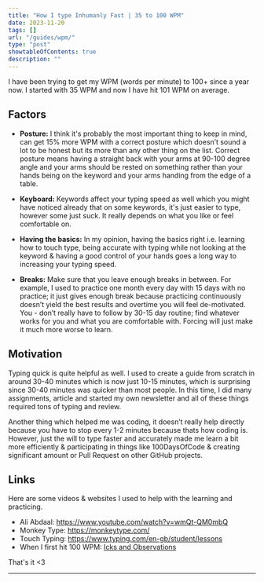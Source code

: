 ```yaml
---
title: "How I type Inhumanly Fast | 35 to 100 WPM"
date: 2023-11-20
tags: []
url: "/guides/wpm/"
type: "post"
showtableOfContents: true
description: ""
---
```


I have been trying to get my WPM (words per minute) to 100+ since a year now. I started with 35 WPM and now I have hit 101 WPM on average.

## Factors

- **Posture:** I think it's probably the most important thing to keep in mind, can get 15% more WPM with a correct posture which doesn’t sound a lot to be honest but its more than any other thing on the list. Correct posture means having a straight back with your arms at 90-100 degree angle and your arms should be rested on something rather than your hands being on the keyword and your arms handing from the edge of a table.
  
- **Keyboard:** Keywords affect your typing speed as well which you might have noticed already that on some keywords, it's just easier to type, however some just suck. It really depends on what you like or feel comfortable on.
  
- **Having the basics:** In my opinion, having the basics right i.e. learning how to touch type, being accurate with typing while not looking at the keyword & having a good control of your hands goes a long way to increasing your typing speed.
  
- **Breaks:** Make sure that you leave enough breaks in between. For example, I used to practice one month every day with 15 days with no practice; it just gives enough break because practicing continuously doesn’t yield the best results and overtime you will feel de-motivated. You - don’t really have to follow by 30-15 day routine; find whatever works for you and what you are comfortable with. Forcing will just make it much more worse to learn.

## Motivation
Typing quick is quite helpful as well. I used to create a guide from scratch in around 30-40 minutes which is now just 10-15 minutes, which is surprising since 30-40 minutes was quicker than most people. In this time, I did many assignments, article and started my own newsletter and all of these things required tons of typing and review. 

Another thing which helped me was coding, it doesn’t really help directly because you have to stop every 1-2 minutes because thats how coding is. However, just the will to type faster and accurately made me learn a bit more efficiently & participating in things like 100DaysOfCode & creating significant amount or Pull Request on other GitHub projects.

## Links

Here are some videos & websites I used to help with the learning and practicing. 

- Ali Abdaal: https://www.youtube.com/watch?v=wmQt-QM0mbQ
- Monkey Type: https://monkeytype.com/
- Touch Typing: https://www.typing.com/en-gb/student/lessons
- When I first hit 100 WPM: [Icks and Observations](/newsletter/icks-and-observations)

That's it <3 

----

